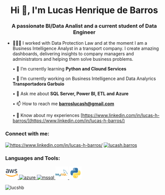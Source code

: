 <h1 align="center">Hi 👋, I'm Lucas Henrique de Barros</h1>
<h3 align="center">A passionate BI/Data Analist and a current student of Data Engineer</h3>


- 🙋🏾‍♀️ I worked with Data Protection Law and at the moment I am a Business Intelligence Analyst in a transport company. I create amazing dashboards, delivering insights to company managers and administrators and helping them solve business problems.

  • 🌱 I’m currently learning **Python and Clound Services**

  • 🔭 I’m currently working on Business Intelligence and Data Analyrics **Transportadora Garbuio**

  • 💬 Ask me about **SQL Server, Power BI, ETL and Azure**

  • 📫 How to reach me **barroslucash@gmail.com**

  • 📄 Know about my experiences [https://www.linkedin.com/in/lucas-h-barros/](https://www.linkedin.com/in/lucas-h-barros/)

<h3 align="left">Connect with me:</h3>
<p align="left">
<a href="https://linkedin.com/in/https://www.linkedin.com/in/lucas-h-barros/" target="blank"><img align="center" src="https://raw.githubusercontent.com/rahuldkjain/github-profile-readme-generator/master/src/images/icons/Social/linked-in-alt.svg" alt="https://www.linkedin.com/in/lucas-h-barros/" height="30" width="40" /></a>
<a href="https://instagram.com/lucash.barros" target="blank"><img align="center" src="https://raw.githubusercontent.com/rahuldkjain/github-profile-readme-generator/master/src/images/icons/Social/instagram.svg" alt="lucash.barros" height="30" width="40" /></a>
</p>

<h3 align="left">Languages and Tools:</h3>
<p align="left"> <a href="https://aws.amazon.com" target="_blank" rel="noreferrer"> <img src="https://raw.githubusercontent.com/devicons/devicon/master/icons/amazonwebservices/amazonwebservices-original-wordmark.svg" alt="aws" width="40" height="40"/> </a> <a href="https://azure.microsoft.com/en-in/" target="_blank" rel="noreferrer"> <img src="https://www.vectorlogo.zone/logos/microsoft_azure/microsoft_azure-icon.svg" alt="azure" width="40" height="40"/> </a> <a href="https://www.microsoft.com/en-us/sql-server" target="_blank" rel="noreferrer"> <img src="https://www.svgrepo.com/show/303229/microsoft-sql-server-logo.svg" alt="mssql" width="40" height="40"/> </a> <a href="https://www.mysql.com/" target="_blank" rel="noreferrer"> <img src="https://raw.githubusercontent.com/devicons/devicon/master/icons/mysql/mysql-original-wordmark.svg" alt="mysql" width="40" height="40"/> </a> <a href="https://www.python.org" target="_blank" rel="noreferrer"> <img src="https://raw.githubusercontent.com/devicons/devicon/master/icons/python/python-original.svg" alt="python" width="40" height="40"/> </a> </p>

<p><img align="center" src="https://github-readme-stats.vercel.app/api/top-langs?username=lucshb&show_icons=true&locale=en&layout=compact" alt="lucshb" /></p>

